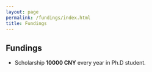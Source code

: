 ```yaml
---
layout: page
permalink: /fundings/index.html
title: Fundings
---
```


## Fundings
- Scholarship **10000 CNY** every year in Ph.D student. <br><br>

